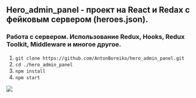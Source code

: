 
## Hero_admin_panel - проект на  React и Redax с фейковым сервером (heroes.json).
### Работа с сервером. Использование Redux, Hooks, Redux Toolkit, Middleware  и многое другое.

1. `git clone https://github.com/AntonBoreiko/hero_admin_panel.git`
2. `cd ./hero_admin_panel`
3. `npm install`
4. `npm start`

<img src="./hero.gif">
